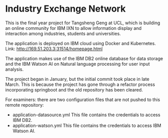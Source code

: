 # Industry Exchange Network
This is the final year project for Tangsheng Geng at UCL, which is building an online community for IBM IXN to allow
information display and interaction among industries, students and universities.  

The application is deployed on IBM cloud using Docker and Kubernetes.  
Link: http://169.51.203.3:31514/homepage.html

The application makes use of the IBM DB2 online database for data storage and the IBM Watson AI on Natural language processing for user input analysis.  

The project began in January, but the initial commit took place in late March. This is because the project has gone through a refactor process incorporating springboot and the old repository has been cleared. 

For examiners: there are two configuration files that are not pushed to this remote repository:
- application-datasource.yml This file contains the credentials to access IBM DB2.
- application-watson.yml This file contains the credentials to access IBM Watson AI.
